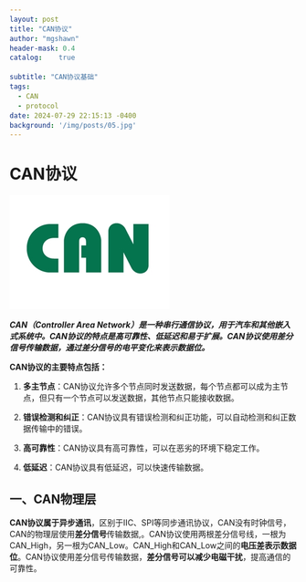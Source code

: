 ```yaml
---
layout: post
title: "CAN协议"
author: "mgshawn"
header-mask: 0.4
catalog:    true

subtitle: "CAN协议基础"
tags:
  - CAN
  - protocol
date: 2024-07-29 22:15:13 -0400
background: '/img/posts/05.jpg'
---
```


# CAN协议

![CAN_Logo](../img/posts/CAN_Logo.jpg)

***CAN（Controller Area Network）是一种串行通信协议，用于汽车和其他嵌入式系统中。CAN协议的特点是高可靠性、低延迟和易于扩展。CAN协议使用差分信号传输数据，通过差分信号的电平变化来表示数据位。***

**CAN协议的主要特点包括：**

1. **多主节点**：CAN协议允许多个节点同时发送数据，每个节点都可以成为主节点，但只有一个节点可以发送数据，其他节点只能接收数据。

2. **错误检测和纠正**：CAN协议具有错误检测和纠正功能，可以自动检测和纠正数据传输中的错误。

3. **高可靠性**：CAN协议具有高可靠性，可以在恶劣的环境下稳定工作。

4. **低延迟**：CAN协议具有低延迟，可以快速传输数据。

## 一、CAN物理层

**CAN协议属于异步通讯**，区别于IIC、SPI等同步通讯协议，CAN没有时钟信号，CAN的物理层使用**差分信号**传输数据,。CAN协议使用两根差分信号线，一根为CAN_High，另一根为CAN_Low。CAN_High和CAN_Low之间的**电压差表示数据位**。CAN协议使用差分信号传输数据，**差分信号可以减少电磁干扰**，提高通信的可靠性。


